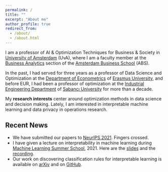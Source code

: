```yaml
---
permalink: /
title: ""
excerpt: "About me"
author_profile: true
redirect_from: 
  - /about/
  - /about.html
---
```



I am a professor of AI & Optimization Techniques for Business & Society in [University of Amsterdam](https://www.uva.nl/en) (UvA), where I am a faculty member at the [Business Analytics](https://abs.uva.nl/content/sections/operations-management/operations-management.html) section of the [Amsterdam Business School](https://abs.uva.nl/) (ABS). 

In the past, I had served for three years as a professor of Data Science and Optimization at the [Department of Econometrics](https://www.eur.nl/en/ese/department-econometrics) of [Erasmus University](https://www.eur.nl/), and before EUR, I had been a professor of optimization at the [Industrial Engineering Department](https://ie.sabanciuniv.edu/) of [Sabancı University](https://www.sabanciuniv.edu/) for more than a decade.

My **research interests** center around optimization methods in data science and decision making. Lately, I am interested in interpretable machine learning and data privacy in operations research.

Recent News
------
- We have submitted our papers to [NeurIPS 2021](https://nips.cc/Conferences/2021/). Fingers crossed.
- I have given a lecture on interpretability in machine learning during [Machine Learning Summer School](https://yazokulu.bilimakademisi.org/yapayogrenme/2021/), 2021. Here are the [slides](./files/presentations/VBYO_Birbil_PrintOut.pdf) and the [recording](https://youtu.be/bA80kIJJx18?t=11623).
- Our work on discovering classification rules for interpretable learning is available on [arXiv](https://arxiv.org/abs/2104.10751) and on [GitHub](https://github.com/sibirbil/RuleDiscovery).
